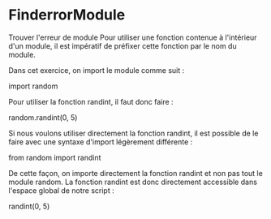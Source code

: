 # FinderrorModule
Trouver l'erreur de module 
Pour utiliser une fonction contenue à l'intérieur d'un module, il est impératif de préfixer cette fonction par le nom du module.

Dans cet exercice, on import le module comme suit :

import random

Pour utiliser la fonction randint, il faut donc faire :

random.randint(0, 5)

Si nous voulons utiliser directement la fonction randint, il est possible de le faire avec une syntaxe d'import légèrement différente :

from random import randint   

De cette façon, on importe directement la fonction randint et non pas tout le module random. La fonction randint est donc directement accessible dans l'espace global de notre script :

randint(0, 5) 
